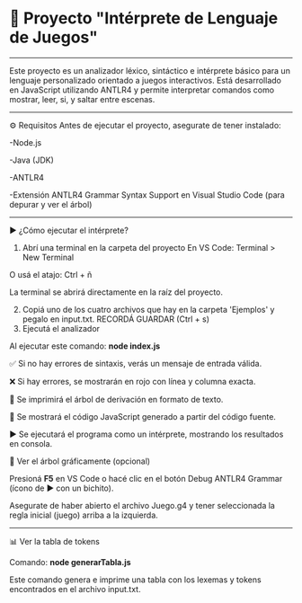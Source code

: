 # 📘 Proyecto "Intérprete de Lenguaje de Juegos"
---

Este proyecto es un analizador léxico, sintáctico e intérprete básico para un lenguaje personalizado orientado a juegos interactivos. Está desarrollado en JavaScript utilizando ANTLR4 y permite interpretar comandos como mostrar, leer, si, y saltar entre escenas.

---
⚙️ Requisitos
Antes de ejecutar el proyecto, asegurate de tener instalado:

-Node.js

-Java (JDK)

-ANTLR4

-Extensión ANTLR4 Grammar Syntax Support en Visual Studio Code (para depurar y ver el árbol)

---

▶️ ¿Cómo ejecutar el intérprete?
1. Abrí una terminal en la carpeta del proyecto
En VS Code: Terminal > New Terminal

O usá el atajo: Ctrl + ñ

La terminal se abrirá directamente en la raíz del proyecto.

2. Copiá uno de los cuatro archivos que hay en la carpeta 'Ejemplos' y pegalo en input.txt. RECORDÁ GUARDAR (Ctrl + s)
3. Ejecutá el analizador

Al ejecutar este comando: **node index.js**

✅ Si no hay errores de sintaxis, verás un mensaje de entrada válida.

❌ Si hay errores, se mostrarán en rojo con línea y columna exacta.

🌳 Se imprimirá el árbol de derivación en formato de texto.

📝 Se mostrará el código JavaScript generado a partir del código fuente.

▶️ Se ejecutará el programa como un intérprete, mostrando los resultados en consola.

🔎 Ver el árbol gráficamente (opcional)

Presioná **F5** en VS Code o hacé clic en el botón Debug ANTLR4 Grammar (ícono de ▶️ con un bichito).

Asegurate de haber abierto el archivo Juego.g4 y tener seleccionada la regla inicial (juego) arriba a la izquierda.

---

📊 Ver la tabla de tokens

Comando: **node generarTabla.js**

Este comando genera e imprime una tabla con los lexemas y tokens encontrados en el archivo input.txt.
